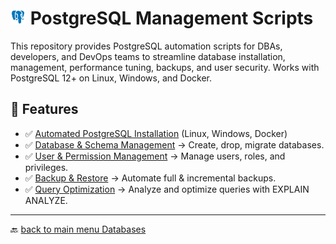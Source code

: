# <img src="../Assets/pics/icons8-postgresql-48.svg" width="25"> PostgreSQL Management Scripts

This repository provides PostgreSQL automation scripts for DBAs, developers, and DevOps teams to streamline database installation, management, performance tuning, backups, and user security. Works with PostgreSQL 12+ on Linux, Windows, and Docker.

## 🚀 Features

- ✅ [Automated PostgreSQL Installation](./Install/) (Linux, Windows, Docker)
- ✅ [Database & Schema Management](./Manage/) → Create, drop, migrate databases.
- ✅ [User & Permission Management](./UAC/) → Manage users, roles, and privileges.
- ✅ [Backup & Restore](./Backup/) → Automate full & incremental backups.
- ✅ [Query Optimization](./Perf/) → Analyze and optimize queries with EXPLAIN ANALYZE.

---

🔙 [back to main menu Databases](../)
